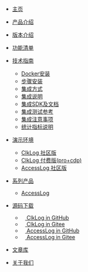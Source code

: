 <!-- _navbar.md?r=0401 -->

* [主页](/#/)
* [产品介绍](/introduce.md?r=0401)
  <!-- * [功能清单](/funclist.md?r=0401)
  * [指标项说明](/indicator-desc.md?r=0401)
  * [更新说明](/changelog.md?r=0401) -->
* [版本介绍](/version.md?r=0401)
* [功能清单](/funclist.md?r=0401)
* [技术指南](#)
  * [Docker安装](/docker_installation/preperation.md?r=0401)
  * [步骤安装](/installation/preparation.md?r=0401)
  * [集成方式](/integration/introduce.md?r=0401)
  * [集成说明](/integration/method.md?r=0401)
  * [集成SDK及文档](/integration/document.md?r=0401)
  * [集成测试参考](/integration/reference.md?r=0401?r=0401)
  * [集成注意事项](/tutorials/notes.md?r=0401)
  * [统计指标说明](/tutorials/statindicator.md?r=0401)
* [演示环境](https://demo.clklog.com)
  * [ClkLog 社区版](https://demo.clklog.com)
  * [ClkLog 付费版(pro+cdp)](https://pro.clklog.com)
  * [AccessLog 社区版](https://demo.access.clklog.com/)
* [系列产品](#)
  * [AccessLog](/accesslog/introduce.md?r=0401)
* [源码下载](#)
  * <a href="https://github.com/clklog/clklog"  target="_clkloggithub"><img src="/assets/imgs/export.png" height="10"/> ClkLog in GitHub</a>
  * <a href="https://gitee.com/clklog/clklog"  target="_clkloggitee"><img src="/assets/imgs/export.png" height="10"/> ClkLog in Gitee</a>
  * <a href="https://github.com/clklog/accesslog"  target="_clkloggithub"><img src="/assets/imgs/export.png" height="10"/> AccessLog in GitHub</a>
  * <a href="https://gitee.com/clklog/accesslog"  target="_clkloggitee"><img src="/assets/imgs/export.png" height="10"/> AccessLog in Gitee</a>
  
* <a href="https://docs.clklog.com"  target="_clklogdocs">文章库</a>
* <a href="https://www.zcunsoft.com/about.html" target="_blank">关于我们</a>
